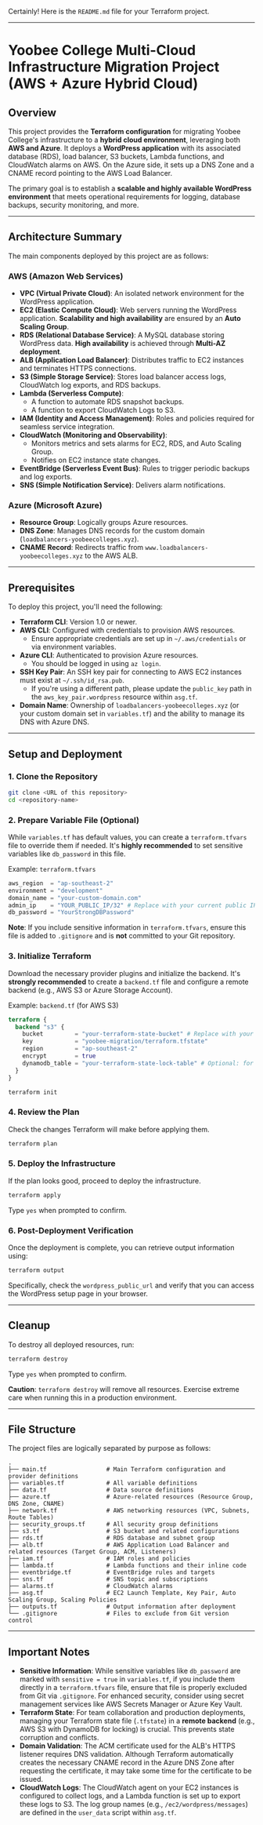 Certainly\! Here is the `README.md` file for your Terraform project.

-----

# Yoobee College Multi-Cloud Infrastructure Migration Project (AWS + Azure Hybrid Cloud)

## Overview

This project provides the **Terraform configuration** for migrating Yoobee College's infrastructure to a **hybrid cloud environment**, leveraging both **AWS and Azure**. It deploys a **WordPress application** with its associated database (RDS), load balancer, S3 buckets, Lambda functions, and CloudWatch alarms on AWS. On the Azure side, it sets up a DNS Zone and a CNAME record pointing to the AWS Load Balancer.

The primary goal is to establish a **scalable and highly available WordPress environment** that meets operational requirements for logging, database backups, security monitoring, and more.

-----

## Architecture Summary

The main components deployed by this project are as follows:

### AWS (Amazon Web Services)

  * **VPC (Virtual Private Cloud)**: An isolated network environment for the WordPress application.
  * **EC2 (Elastic Compute Cloud)**: Web servers running the WordPress application. **Scalability and high availability** are ensured by an **Auto Scaling Group**.
  * **RDS (Relational Database Service)**: A MySQL database storing WordPress data. **High availability** is achieved through **Multi-AZ deployment**.
  * **ALB (Application Load Balancer)**: Distributes traffic to EC2 instances and terminates HTTPS connections.
  * **S3 (Simple Storage Service)**: Stores load balancer access logs, CloudWatch log exports, and RDS backups.
  * **Lambda (Serverless Compute)**:
      * A function to automate RDS snapshot backups.
      * A function to export CloudWatch Logs to S3.
  * **IAM (Identity and Access Management)**: Roles and policies required for seamless service integration.
  * **CloudWatch (Monitoring and Observability)**:
      * Monitors metrics and sets alarms for EC2, RDS, and Auto Scaling Group.
      * Notifies on EC2 instance state changes.
  * **EventBridge (Serverless Event Bus)**: Rules to trigger periodic backups and log exports.
  * **SNS (Simple Notification Service)**: Delivers alarm notifications.

### Azure (Microsoft Azure)

  * **Resource Group**: Logically groups Azure resources.
  * **DNS Zone**: Manages DNS records for the custom domain (`loadbalancers-yoobeecolleges.xyz`).
  * **CNAME Record**: Redirects traffic from `www.loadbalancers-yoobeecolleges.xyz` to the AWS ALB.

-----

## Prerequisites

To deploy this project, you'll need the following:

  * **Terraform CLI**: Version 1.0 or newer.
  * **AWS CLI**: Configured with credentials to provision AWS resources.
      * Ensure appropriate credentials are set up in `~/.aws/credentials` or via environment variables.
  * **Azure CLI**: Authenticated to provision Azure resources.
      * You should be logged in using `az login`.
  * **SSH Key Pair**: An SSH key pair for connecting to AWS EC2 instances must exist at `~/.ssh/id_rsa.pub`.
      * If you're using a different path, please update the `public_key` path in the `aws_key_pair.wordpress` resource within `asg.tf`.
  * **Domain Name**: Ownership of `loadbalancers-yoobeecolleges.xyz` (or your custom domain set in `variables.tf`) and the ability to manage its DNS with Azure DNS.

-----

## Setup and Deployment

### 1\. Clone the Repository

```bash
git clone <URL of this repository>
cd <repository-name>
```

### 2\. Prepare Variable File (Optional)

While `variables.tf` has default values, you can create a `terraform.tfvars` file to override them if needed. It's **highly recommended** to set sensitive variables like `db_password` in this file.

Example: `terraform.tfvars`

```terraform
aws_region  = "ap-southeast-2"
environment = "development"
domain_name = "your-custom-domain.com"
admin_ip    = "YOUR_PUBLIC_IP/32" # Replace with your current public IP address
db_password = "YourStrongDBPassword"
```

**Note**: If you include sensitive information in `terraform.tfvars`, ensure this file is added to `.gitignore` and is **not** committed to your Git repository.

### 3\. Initialize Terraform

Download the necessary provider plugins and initialize the backend. It's **strongly recommended** to create a `backend.tf` file and configure a remote backend (e.g., AWS S3 or Azure Storage Account).

Example: `backend.tf` (for AWS S3)

```terraform
terraform {
  backend "s3" {
    bucket         = "your-terraform-state-bucket" # Replace with your S3 bucket name
    key            = "yoobee-migration/terraform.tfstate"
    region         = "ap-southeast-2"
    encrypt        = true
    dynamodb_table = "your-terraform-state-lock-table" # Optional: for state locking
  }
}
```

```bash
terraform init
```

### 4\. Review the Plan

Check the changes Terraform will make before applying them.

```bash
terraform plan
```

### 5\. Deploy the Infrastructure

If the plan looks good, proceed to deploy the infrastructure.

```bash
terraform apply
```

Type `yes` when prompted to confirm.

### 6\. Post-Deployment Verification

Once the deployment is complete, you can retrieve output information using:

```bash
terraform output
```

Specifically, check the `wordpress_public_url` and verify that you can access the WordPress setup page in your browser.

-----

## Cleanup

To destroy all deployed resources, run:

```bash
terraform destroy
```

Type `yes` when prompted to confirm.

**Caution**: `terraform destroy` will remove all resources. Exercise extreme care when running this in a production environment.

-----

## File Structure

The project files are logically separated by purpose as follows:

```
.
├── main.tf                 # Main Terraform configuration and provider definitions
├── variables.tf            # All variable definitions
├── data.tf                 # Data source definitions
├── azure.tf                # Azure-related resources (Resource Group, DNS Zone, CNAME)
├── network.tf              # AWS networking resources (VPC, Subnets, Route Tables)
├── security_groups.tf      # All security group definitions
├── s3.tf                   # S3 bucket and related configurations
├── rds.tf                  # RDS database and subnet group
├── alb.tf                  # AWS Application Load Balancer and related resources (Target Group, ACM, Listeners)
├── iam.tf                  # IAM roles and policies
├── lambda.tf               # Lambda functions and their inline code
├── eventbridge.tf          # EventBridge rules and targets
├── sns.tf                  # SNS topic and subscriptions
├── alarms.tf               # CloudWatch alarms
├── asg.tf                  # EC2 Launch Template, Key Pair, Auto Scaling Group, Scaling Policies
├── outputs.tf              # Output information after deployment
└── .gitignore              # Files to exclude from Git version control
```

-----

## Important Notes

  * **Sensitive Information**: While sensitive variables like `db_password` are marked with `sensitive = true` in `variables.tf`, if you include them directly in a `terraform.tfvars` file, ensure that file is properly excluded from Git via `.gitignore`. For enhanced security, consider using secret management services like AWS Secrets Manager or Azure Key Vault.
  * **Terraform State**: For team collaboration and production deployments, managing your Terraform state file (`.tfstate`) in a **remote backend** (e.g., AWS S3 with DynamoDB for locking) is crucial. This prevents state corruption and conflicts.
  * **Domain Validation**: The ACM certificate used for the ALB's HTTPS listener requires DNS validation. Although Terraform automatically creates the necessary CNAME record in the Azure DNS Zone after requesting the certificate, it may take some time for the certificate to be issued.
  * **CloudWatch Logs**: The CloudWatch agent on your EC2 instances is configured to collect logs, and a Lambda function is set up to export these logs to S3. The log group names (e.g., `/ec2/wordpress/messages`) are defined in the `user_data` script within `asg.tf`.